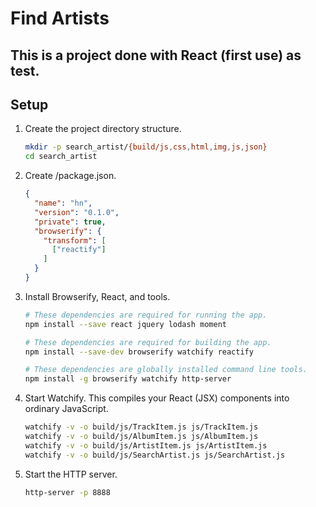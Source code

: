 Find Artists
===
This is a project done with React (first use) as test.
---

Setup
---
 1. Create the project directory structure.
    ```bash
    mkdir -p search_artist/{build/js,css,html,img,js,json}
    cd search_artist
    ```

 1. Create /package.json.
    ```json
    {
      "name": "hn",
      "version": "0.1.0",
      "private": true,
      "browserify": {
        "transform": [
          ["reactify"]
        ]
      }
    }
    ```

 1. Install Browserify, React, and tools.
    ```bash
    # These dependencies are required for running the app.
    npm install --save react jquery lodash moment

    # These dependencies are required for building the app.
    npm install --save-dev browserify watchify reactify

    # These dependencies are globally installed command line tools.
    npm install -g browserify watchify http-server

 1. Start Watchify. This compiles your React (JSX) components into ordinary JavaScript.
    ```bash
    watchify -v -o build/js/TrackItem.js js/TrackItem.js
    watchify -v -o build/js/AlbumItem.js js/AlbumItem.js
    watchify -v -o build/js/ArtistItem.js js/ArtistItem.js
    watchify -v -o build/js/SearchArtist.js js/SearchArtist.js
    ```

 1. Start the HTTP server.
    ```bash
    http-server -p 8888
    ```